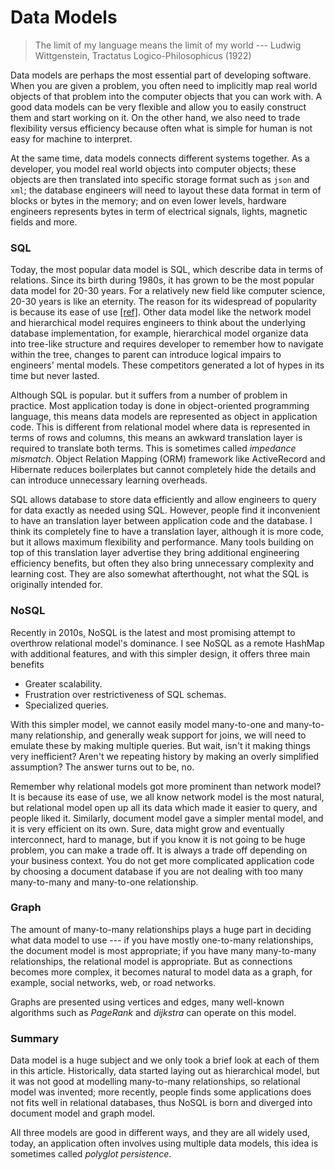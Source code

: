 # Data Models

> The limit of my language means the limit of my world --- Ludwig Wittgenstein, Tractatus Logico-Philosophicus (1922)

Data models are perhaps the most essential part of developing software. When you are given a problem, you often need to implicitly map real world objects of that problem into the computer objects that you can work with. A good data models can be very flexible and allow you to easily construct them and start working on it. On the other hand, we also need to trade flexibility versus efficiency because often what is simple for human is not easy for machine to interpret.

At the same time, data models connects different systems together. As a developer, you model real world objects into computer objects; these objects are then translated into specific storage format such as `json` and `xml`; the database engineers will need to layout these data format in term of blocks or bytes in the memory; and on even lower levels, hardware engineers represents bytes in term of electrical signals, lights, magnetic fields and more.

### SQL

Today, the most popular data model is SQL, which describe data in terms of relations. Since its birth during 1980s, it has grown to be the most popular data model for 20-30 years. For a relatively new field like computer science, 20-30 years is like an eternity. The reason for its widespread of popularity is because its ease of use [[ref]][1]. Other data model like the network model and hierarchical model requires engineers to think about the underlying database implementation, for example, hierarchical model organize data into tree-like structure and requires developer to remember how to navigate within the tree, changes to parent can introduce logical impairs to engineers' mental models. These competitors generated a lot of hypes in its time but never lasted.

Although SQL is popular. but it suffers from a number of problem in practice. Most application today is done in object-oriented programming language, this means data models are represented as object in application code. This is different from relational model where data is represented in terms of rows and columns, this means an awkward translation layer is required to translate both terms. This is sometimes called *impedance mismatch*. Object Relation Mapping (ORM) framework like ActiveRecord and Hibernate reduces boilerplates but cannot completely hide the details and can introduce unnecessary learning overheads.

SQL allows database to store data efficiently and allow engineers to query for data exactly as needed using SQL. However, people find it inconvenient to have an translation layer between application code and the database. I think its completely fine to have a translation layer, although it is more code, but it allows maximum flexibility and performance. Many tools building on top of this translation layer advertise they bring additional engineering efficiency benefits, but often they also bring unnecessary complexity and learning cost. They are also somewhat afterthought, not what the SQL is originally intended for.

### NoSQL

Recently in 2010s, NoSQL is the latest and most promising attempt to overthrow relational model's dominance. I see NoSQL as a remote HashMap with additional features, and with this simpler design, it offers three main benefits

- Greater scalability.
- Frustration over restrictiveness of SQL schemas.
- Specialized queries.

With this simpler model, we cannot easily model many-to-one and many-to-many relationship, and generally weak support for joins, we will need to emulate these by making multiple queries. But wait, isn't it making things very inefficient? Aren't we repeating history by making an overly simplified assumption? The answer turns out to be, no.

Remember why relational models got more prominent than network model? It is because its ease of use, we all know network model is the most natural, but relational model open up all its data which made it easier to query, and people liked it. Similarly, document model gave a simpler mental model, and it is very efficient on its own. Sure, data might grow and eventually interconnect, hard to manage, but if you know it is not going to be huge problem, you can make a trade off. It is always a trade off depending on your business context. You do not get more complicated application code by choosing a document database if you are not dealing with too many many-to-many and many-to-one relationship.

### Graph

The amount of many-to-many relationships plays a huge part in deciding what data model to use --- if you have mostly one-to-many relationships, the document model is most appropriate; if you have many many-to-many relationships, the relational model is appropriate. But as connections becomes more complex, it becomes natural to model data as a graph, for example, social networks, web, or road networks.

Graphs are presented using vertices and edges, many well-known algorithms such as *PageRank* and *dijkstra* can operate on this model.

### Summary

Data model is a huge subject and we only took a brief look at each of them in this article. Historically, data started laying out as hierarchical model, but it was not good at modelling many-to-many relationships, so relational model was invented; more recently, people finds some applications does not  fits well in relational databases, thus NoSQL is born and diverged into document model and graph model. 

All three models are good in different ways, and they are all widely used, today, an application often involves using multiple data models, this idea is sometimes called *polyglot persistence*.



[1]: https://www.seas.upenn.edu/~zives/03f/cis550/codd.pdf
